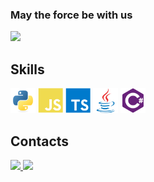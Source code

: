 ### May the force be with us
<main>
  <section>
    <img src="https://github-readme-stats.vercel.app/api/top-langs/?username=fellipe27&layout=compact&theme=transparent" />
  </section>

## Skills
  <section>
    <img src="https://raw.githubusercontent.com/devicons/devicon/master/icons/python/python-original.svg" style="width: 40px;" />
    <img src="https://raw.githubusercontent.com/devicons/devicon/master/icons/javascript/javascript-plain.svg" style="width: 40px;" />
    <img src="https://raw.githubusercontent.com/devicons/devicon/master/icons/typescript/typescript-plain.svg" style="width: 40px;" />
    <img src="https://raw.githubusercontent.com/devicons/devicon/master/icons/java/java-original.svg" style="width: 40px;" />
    <img src="https://raw.githubusercontent.com/devicons/devicon/master/icons/csharp/csharp-plain.svg" style="width: 40px;" />
  </section>
  
## Contacts
  <section>
    <a href="https://www.google.com/">
      <img src="https://camo.githubusercontent.com/595a6e9a098694fe2be776900f89ddc6c185ae78fb6e95013e2d1d829038a781/68747470733a2f2f696d672e736869656c64732e696f2f62616467652f2d4c696e6b6564496e2d2532333030373742353f7374796c653d666f722d7468652d6261646765266c6f676f3d6c696e6b6564696e266c6f676f436f6c6f723d6461726b" />
    </a>
    <a href="https://www.instagram.com/fellipi_paulo/">
      <img src="https://camo.githubusercontent.com/1005419da711e9ec1f53080de8078bf89641dce29e4121a4a8562b657bb7e2e7/68747470733a2f2f696d672e736869656c64732e696f2f62616467652f2d496e7374616772616d2d2532334534343035463f7374796c653d666f722d7468652d6261646765266c6f676f3d696e7374616772616d266c6f676f436f6c6f723d6461726b65" />
    </a>
  </section>
</main>
